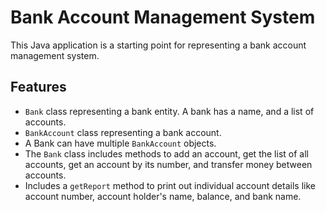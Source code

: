 # Bank Account Management System

This Java application is a starting point for representing a bank account management system. 

## Features

- `Bank` class representing a bank entity. A bank has a name, and a list of accounts.
- `BankAccount` class representing a bank account.
- A Bank can have multiple `BankAccount` objects.
- The `Bank` class includes methods to add an account, get the list of all accounts, get an account by its number, and transfer money between accounts.
- Includes a `getReport` method to print out individual account details like account number, account holder's name, balance, and bank name.
